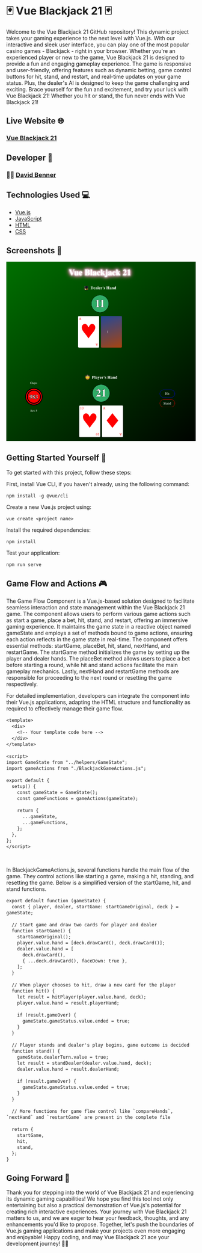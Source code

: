 # 🃏 Vue Blackjack 21 🃏

Welcome to the Vue Blackjack 21 GitHub repository! This dynamic project takes your gaming experience to the next level with Vue.js. With our interactive and sleek user interface, you can play one of the most popular casino games - Blackjack - right in your browser. Whether you're an experienced player or new to the game, Vue Blackjack 21 is designed to provide a fun and engaging gameplay experience. The game is responsive and user-friendly, offering features such as dynamic betting, game control buttons for hit, stand, and restart, and real-time updates on your game status. Plus, the dealer's AI is designed to keep the game challenging and exciting. Brace yourself for the fun and excitement, and try your luck with Vue Blackjack 21! Whether you hit or stand, the fun never ends with Vue Blackjack 21!

## Live Website 🌐

### [Vue Blackjack 21](https://vue-blackjack21.vercel.app/)

## Developer 🤝

### 🧑‍💻 [David Benner](https://github.com/davebenner14)

## Technologies Used 💻

- [Vue.js](https://vuejs.org/guide/introduction.html)
- [JavaScript](https://developer.mozilla.org/en-US/docs/Web/JavaScript)
- [HTML](https://developer.mozilla.org/en-US/docs/Web/HTML)
- [CSS](https://developer.mozilla.org/en-US/docs/Web/CSS)

## Screenshots 📸

![Screenshot 1](Screenshots/Screenshot1.png)

## Getting Started Yourself 🚀

To get started with this project, follow these steps:

First, install Vue CLI, if you haven't already, using the following command:

```
npm install -g @vue/cli
```

Create a new Vue.js project using:

```
vue create <project name>
```

Install the required dependencies:

```
npm install
```

Test your application:

```
npm run serve
```

## Game Flow and Actions 🎮

The Game Flow Component is a Vue.js-based solution designed to facilitate seamless interaction and state management within the Vue Blackjack 21 game. The component allows users to perform various game actions such as start a game, place a bet, hit, stand, and restart, offering an immersive gaming experience. It maintains the game state in a reactive object named gameState and employs a set of methods bound to game actions, ensuring each action reflects in the game state in real-time. The component offers essential methods: startGame, placeBet, hit, stand, nextHand, and restartGame. The startGame method initializes the game by setting up the player and dealer hands. The placeBet method allows users to place a bet before starting a round, while hit and stand actions facilitate the main gameplay mechanics. Lastly, nextHand and restartGame methods are responsible for proceeding to the next round or resetting the game respectively.

For detailed implementation, developers can integrate the component into their Vue.js applications, adapting the HTML structure and functionality as required to effectively manage their game flow.

```
<template>
  <div>
    <!-- Your template code here -->
  </div>
</template>

<script>
import GameState from "../helpers/GameState";
import gameActions from "./BlackjackGameActions.js";

export default {
  setup() {
    const gameState = GameState();
    const gameFunctions = gameActions(gameState);

    return {
      ...gameState,
      ...gameFunctions,
    };
  },
};
</script>



```

In BlackjackGameActions.js, several functions handle the main flow of the game. They control actions like starting a game, making a hit, standing, and resetting the game. Below is a simplified version of the startGame, hit, and stand functions.

```
export default function (gameState) {
  const { player, dealer, startGame: startGameOriginal, deck } = gameState;

  // Start game and draw two cards for player and dealer
  function startGame() {
    startGameOriginal();
    player.value.hand = [deck.drawCard(), deck.drawCard()];
    dealer.value.hand = [
      deck.drawCard(),
      { ...deck.drawCard(), faceDown: true },
    ];
  }

  // When player chooses to hit, draw a new card for the player
  function hit() {
    let result = hitPlayer(player.value.hand, deck);
    player.value.hand = result.playerHand;

    if (result.gameOver) {
      gameState.gameStatus.value.ended = true;
    }
  }

  // Player stands and dealer's play begins, game outcome is decided
  function stand() {
    gameState.dealerTurn.value = true;
    let result = standDealer(dealer.value.hand, deck);
    dealer.value.hand = result.dealerHand;

    if (result.gameOver) {
      gameState.gameStatus.value.ended = true;
    }
  }

  // More functions for game flow control like `compareHands`, `nextHand` and `restartGame` are present in the complete file

  return {
    startGame,
    hit,
    stand,
  };
}

```

## Going Forward 🚀

Thank you for stepping into the world of Vue Blackjack 21 and experiencing its dynamic gaming capabilities! We hope you find this tool not only entertaining but also a practical demonstration of Vue.js's potential for creating rich interactive experiences. Your journey with Vue Blackjack 21 matters to us, and we are eager to hear your feedback, thoughts, and any enhancements you'd like to propose. Together, let's push the boundaries of Vue.js gaming applications and make your projects even more engaging and enjoyable! Happy coding, and may Vue Blackjack 21 ace your development journey! 🎉😊
